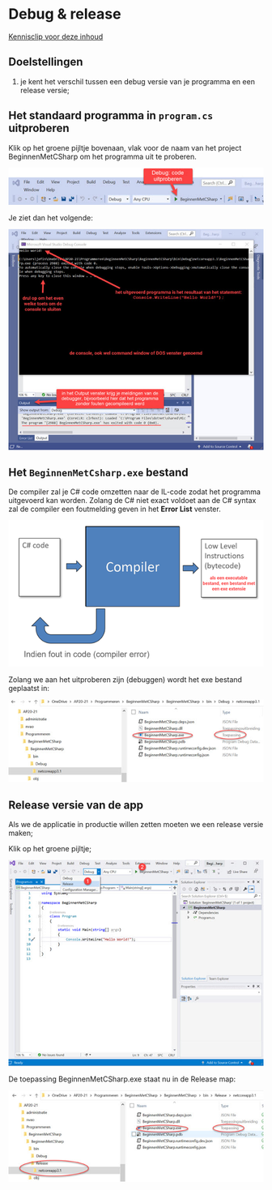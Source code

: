 # Debug & release

[Kennisclip voor deze inhoud](https://youtu.be/qeEAFN7SD5E)

## Doelstellingen

1. je kent het verschil tussen een debug versie van je programma en een release versie;

## **Het standaard programma in `program.cs` uitproberen**

Klik op het groene pijltje bovenaan, vlak voor de naam van het project BeginnenMetCSharp om het programma uit te proberen. 

![](../../.gitbook/assets/image%20%2836%29.png)

Je ziet dan het volgende:

![Het standaard programma in program.cs uitproberen](../../.gitbook/assets/image%20%2841%29.png)

## Het **`BeginnenMetCsharp.exe`** bestand

De compiler zal je C\# code omzetten naar de IL-code zodat het programma uitgevoerd kan worden. Zolang de C\# niet exact voldoet aan de C\# syntax zal de compiler een foutmelding geven in het **Error List** venster.

![vereenvoudigd compiler overzicht](../../.gitbook/assets/image%20%2835%29.png)

Zolang we aan het uitproberen zijn \(debuggen\) wordt het exe bestand geplaatst in:

![Visual Studio Debug map](../../.gitbook/assets/image%20%2830%29.png)



## **Release** versie van de app

Als we de applicatie in productie willen zetten moeten we een release versie maken;

Klik op het groene pijltje;

![Visual Studio Release versie van programma instellen](../../.gitbook/assets/image%20%2843%29.png)

De toepassing BeginnenMetCSharp.exe staat nu in de Release map:

![Visual Studio Release map](../../.gitbook/assets/image%20%2844%29.png)




